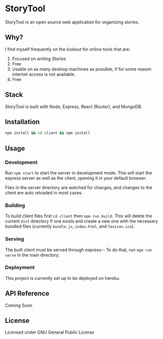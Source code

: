 # StoryTool

StoryTool is an open source web application for organizing stories.

## Why?

I find myself frequently on the lookout for online tools that are:

1.  Focused on writing _Stories_
1.  Free
1.  Usable on as many desktop machines as possible, if for some reason internet access is not available.
1.  Free

## Stack

StoryTool is built with Node, Express, React (Router), and MongoDB.

## Installation

```bash
npm install && cd client && npm install
```

## Usage

### Development

Run `npm start` to start the server in development mode. This will start the express server as well as the client, opening it in your default browser.

Files in the server directory are watched for changes, and changes to the client are auto reloaded in most cases.

### Building

To build client files first `cd client` then `npm run build`. This will delete the current `dist` directory if one exists and create a new one with the necessary bundled files (currently `bundle.js`, `index.html`, and `favicon.ico`).

### Serving

The built client must be served through express-- To do that, run `npm run serve` in the main directory.

### Deployment

This project is _currently_ set up to be deployed on heroku.

## API Reference

Coming Soon

## License

Licensed under GNU General Public License
